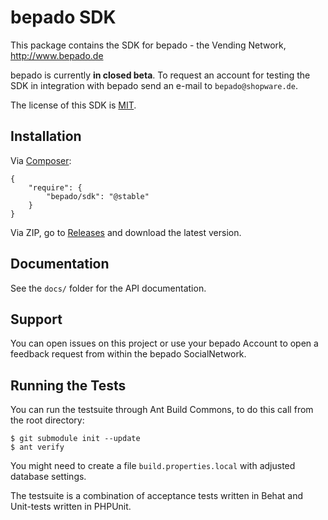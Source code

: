 # bepado SDK

This package contains the SDK for bepado - the Vending Network, http://www.bepado.de

bepado is currently **in closed beta**. To request an account for testing the SDK
in integration with bepado send an e-mail to `bepado@shopware.de`.

The license of this SDK is [MIT](https://github.com/ShopwareAG/bepado-sdk/tree/master/LICENSE).

## Installation

Via [Composer](http://getcomposer.org):

    {
        "require": {
            "bepado/sdk": "@stable"
        }
    }

Via ZIP, go to [Releases](https://github.com/ShopwareAG/bepado-sdk/releases)
and download the latest version.

## Documentation

See the `docs/` folder for the API documentation.

## Support

You can open issues on this project or use your bepado Account to open a
feedback request from within the bepado SocialNetwork.

## Running the Tests

You can run the testsuite through Ant Build Commons, to do this call
from the root directory:

    $ git submodule init --update
    $ ant verify

You might need to create a file `build.properties.local` with adjusted
database settings.

The testsuite is a combination of acceptance tests written in Behat and
Unit-tests written in PHPUnit.
